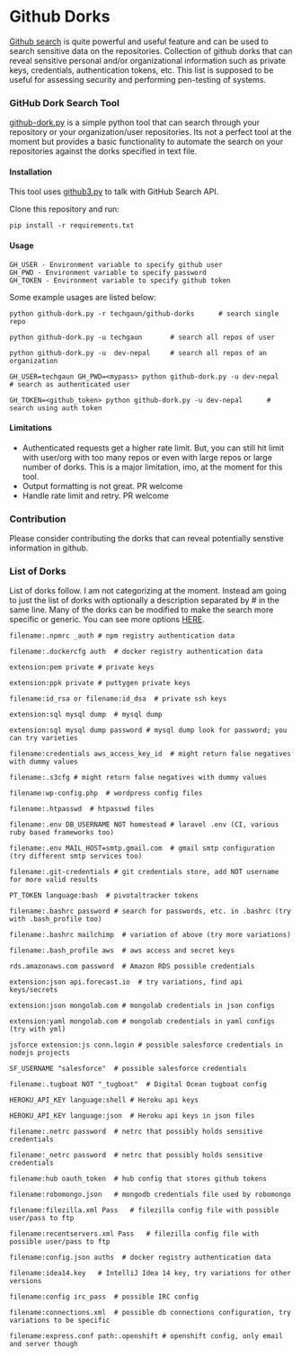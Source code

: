 # Github Dorks
[Github search](https://github.com/search) is quite powerful and useful feature and can be used to search sensitive data on the repositories. Collection of github dorks that can reveal sensitive personal and/or organizational information such as private keys, credentials, authentication tokens, etc. This list is supposed to be useful for assessing security and performing pen-testing of systems.

### GitHub Dork Search Tool
[github-dork.py](github-dork.py) is a simple python tool that can search through your repository or your organization/user repositories. Its not a perfect tool at the moment but provides a basic functionality to automate the search on your repositories against the dorks specified in text file.

#### Installation
This tool uses [github3.py](https://github.com/sigmavirus24/github3.py) to talk with GitHub Search API.

Clone this repository and run:
```shell
pip install -r requirements.txt
```

#### Usage

```
GH_USER - Environment variable to specify github user
GH_PWD - Environment variable to specify password
GH_TOKEN - Environment variable to specify github token
```

Some example usages are listed below:

```shell
python github-dork.py -r techgaun/github-dorks      # search single repo

python github-dork.py -u techgaun       # search all repos of user

python github-dork.py -u  dev-nepal     # search all repos of an organization

GH_USER=techgaun GH_PWD=<mypass> python github-dork.py -u dev-nepal     # search as authenticated user

GH_TOKEN=<github_token> python github-dork.py -u dev-nepal      # search using auth token
```

#### Limitations

- Authenticated requests get a higher rate limit. But, you can still hit limit with user/org with too many repos or even with large repos or large number of dorks. This is a major limitation, imo, at the moment for this tool.
- Output formatting is not great. PR welcome
- Handle rate limit and retry. PR welcome

### Contribution
Please consider contributing the dorks that can reveal potentially senstive information in github.

### List of Dorks
List of dorks follow. I am not categorizing at the moment. Instead am going to just the list of dorks with optionally a description separated by # in the same line. Many of the dorks can be modified to make the search more specific or generic. You can see more options [HERE](https://github.com/search#search_cheatsheet_pane).

```
filename:.npmrc _auth # npm registry authentication data

filename:.dockercfg auth  # docker registry authentication data

extension:pem private # private keys

extension:ppk private # puttygen private keys

filename:id_rsa or filename:id_dsa  # private ssh keys

extension:sql mysql dump  # mysql dump

extension:sql mysql dump password # mysql dump look for password; you can try varieties

filename:credentials aws_access_key_id  # might return false negatives with dummy values

filename:.s3cfg # might return false negatives with dummy values

filename:wp-config.php  # wordpress config files

filename:.htpasswd  # htpasswd files

filename:.env DB_USERNAME NOT homestead # laravel .env (CI, various ruby based frameworks too)

filename:.env MAIL_HOST=smtp.gmail.com  # gmail smtp configuration (try different smtp services too)

filename:.git-credentials # git credentials store, add NOT username for more valid results

PT_TOKEN language:bash  # pivotaltracker tokens

filename:.bashrc password # search for passwords, etc. in .bashrc (try with .bash_profile too)

filename:.bashrc mailchimp  # variation of above (try more variations)

filename:.bash_profile aws  # aws access and secret keys

rds.amazonaws.com password  # Amazon RDS possible credentials

extension:json api.forecast.io  # try variations, find api keys/secrets

extension:json mongolab.com # mongolab credentials in json configs

extension:yaml mongolab.com # mongolab credentials in yaml configs (try with yml)

jsforce extension:js conn.login # possible salesforce credentials in nodejs projects

SF_USERNAME "salesforce"  # possible salesforce credentials

filename:.tugboat NOT "_tugboat"  # Digital Ocean tugboat config

HEROKU_API_KEY language:shell # Heroku api keys

HEROKU_API_KEY language:json  # Heroku api keys in json files

filename:.netrc password  # netrc that possibly holds sensitive credentials

filename:_netrc password  # netrc that possibly holds sensitive credentials

filename:hub oauth_token  # hub config that stores github tokens

filename:robomongo.json   # mongodb credentials file used by robomongo

filename:filezilla.xml Pass   # filezilla config file with possible user/pass to ftp

filename:recentservers.xml Pass   # filezilla config file with possible user/pass to ftp

filename:config.json auths  # docker registry authentication data

filename:idea14.key   # IntelliJ Idea 14 key, try variations for other versions

filename:config irc_pass  # possible IRC config

filename:connections.xml  # possible db connections configuration, try variations to be specific

filename:express.conf path:.openshift # openshift config, only email and server though
```
